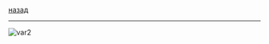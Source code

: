 [назад](../dm)
***
![var2](https://github.com/user-attachments/assets/dc95e811-4b16-46f9-805d-c94b59d0fc01)
